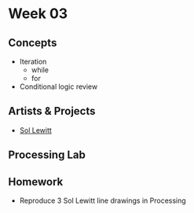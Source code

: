 # Week 03

## Concepts
+ Iteration
	+ while
	+ for
+ Conditional logic review

## Artists & Projects
+ [Sol Lewitt](http://massmoca.org/sol-lewitt/)

## Processing Lab


## Homework
+ Reproduce 3 Sol Lewitt line drawings in Processing